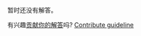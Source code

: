 
暂时还没有解答。

有兴趣[贡献你的解答](https://github.com/BFEdev/BFE.dev-solutions/blob/main/quiz/promise-all-ii_zh.md)吗? [Contribute guideline](https://github.com/BFEdev/BFE.dev-solutions#how-to-contribute)
